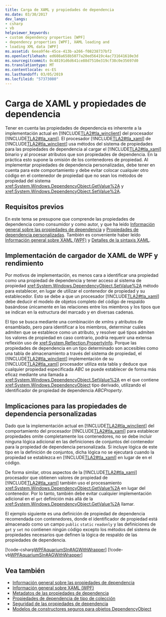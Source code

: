 ```yaml
---
title: Carga de XAML y propiedades de dependencia
ms.date: 03/30/2017
dev_langs:
- csharp
- vb
helpviewer_keywords:
- custom dependency properties [WPF]
- dependency properties [WPF], XAML loading and
- loading XML data [WPF]
ms.assetid: 6eea9f4e-45ce-413b-a266-f08238737bf2
ms.openlocfilehash: ed608a658b5077a20ed56419c4ac731641610e3d
ms.sourcegitcommit: 0c48191d6d641ce88d7510e319cf38c0e35697d0
ms.translationtype: MT
ms.contentlocale: es-ES
ms.lasthandoff: 03/05/2019
ms.locfileid: "57373080"
---
```

# <a name="xaml-loading-and-dependency-properties"></a>Carga de XAML y propiedades de dependencia
Tener en cuenta las propiedades de dependencia es inherente a la implementación actual en [!INCLUDE[TLA2#tla_winclient](../../../../includes/tla2sharptla-winclient-md.md)] del procesador [!INCLUDE[TLA2#tla_xaml](../../../../includes/tla2sharptla-xaml-md.md)]. El procesador [!INCLUDE[TLA2#tla_xaml](../../../../includes/tla2sharptla-xaml-md.md)] de [!INCLUDE[TLA2#tla_winclient](../../../../includes/tla2sharptla-winclient-md.md)] usa métodos del sistema de propiedades para las propiedades de dependencia al cargar el [!INCLUDE[TLA2#tla_xaml](../../../../includes/tla2sharptla-xaml-md.md)] binario y al procesar atributos que son propiedades de dependencia. En la práctica esto supone la omisión de los contenedores de propiedad. Al implementar propiedades de dependencia personalizadas, debe tener en cuenta para este comportamiento y debe evitar colocar cualquier otro código en el contenedor de propiedad que no sean los métodos de propiedad del sistema <xref:System.Windows.DependencyObject.GetValue%2A> y <xref:System.Windows.DependencyObject.SetValue%2A>.  
  
  
<a name="prerequisites"></a>   
## <a name="prerequisites"></a>Requisitos previos  
 En este tema se presupone que comprende las propiedades de dependencia como consumidor y como autor, y que ha leído [Información general sobre las propiedades de dependencia](dependency-properties-overview.md) y [Propiedades de dependencia personalizadas](custom-dependency-properties.md). También es conveniente haber leído [Información general sobre XAML (WPF)](xaml-overview-wpf.md) y [Detalles de la sintaxis XAML](xaml-syntax-in-detail.md).  
  
<a name="implementation"></a>   
## <a name="the-wpf-xaml-loader-implementation-and-performance"></a>Implementación de cargador de XAML de WPF y rendimiento  
 Por motivos de implementación, es menos cara a identificar una propiedad como una propiedad de dependencia y tener acceso al sistema de propiedad <xref:System.Windows.DependencyObject.SetValue%2A> método para establecer, en lugar de utilizar el contenedor de propiedad y su establecedor. Esto se debe a que un procesador [!INCLUDE[TLA2#tla_xaml](../../../../includes/tla2sharptla-xaml-md.md)] debe deducir el modelo de objetos completo del código de respaldo basándose únicamente en las relaciones entre los miembros y los tipos que se indican en la estructura del marcado y en diversas cadenas.  
  
 El tipo se busca mediante una combinación de xmlns y atributos de ensamblado, pero para identificar a los miembros, determinar cuáles admiten que se establece como un atributo, y resolver qué tipos admiten los valores de propiedad en caso contrario, podría requerir una extensa reflexión uso de <xref:System.Reflection.PropertyInfo>. Porque las propiedades de dependencia en un tipo determinado son accesibles como una tabla de almacenamiento a través del sistema de propiedad, el [!INCLUDE[TLA2#tla_winclient](../../../../includes/tla2sharptla-winclient-md.md)] implementación de su [!INCLUDE[TLA2#tla_xaml](../../../../includes/tla2sharptla-xaml-md.md)] procesador utiliza esta tabla y deduce que cualquier propiedad especificada *ABC* se puede establecer de forma más eficaz mediante una llamada a <xref:System.Windows.DependencyObject.SetValue%2A> en el que contiene <xref:System.Windows.DependencyObject> tipo derivado, utilizando el identificador de propiedad de dependencia *ABCProperty*.  
  
<a name="implications"></a>   
## <a name="implications-for-custom-dependency-properties"></a>Implicaciones para las propiedades de dependencia personalizadas  
 Dado que la implementación actual en [!INCLUDE[TLA2#tla_winclient](../../../../includes/tla2sharptla-winclient-md.md)] del comportamiento del procesador [!INCLUDE[TLA2#tla_xaml](../../../../includes/tla2sharptla-xaml-md.md)] para establecer propiedades omite completamente los contenedores, no se debe incluir ninguna lógica adicional en las definiciones de conjuntos del contenedor para la propiedad de dependencia personalizada. Si incluye lógica de este tipo en la definición de conjuntos, dicha lógica no se ejecutará cuando la propiedad se establezca en [!INCLUDE[TLA2#tla_xaml](../../../../includes/tla2sharptla-xaml-md.md)] en lugar de en el código.  
  
 De forma similar, otros aspectos de la [!INCLUDE[TLA2#tla_xaml](../../../../includes/tla2sharptla-xaml-md.md)] procesador que obtienen valores de propiedad de [!INCLUDE[TLA2#tla_xaml](../../../../includes/tla2sharptla-xaml-md.md)] también uso el procesamiento <xref:System.Windows.DependencyObject.GetValue%2A> en lugar del contenedor. Por lo tanto, también debe evitar cualquier implementación adicional en el `get` definición más allá de la <xref:System.Windows.DependencyObject.GetValue%2A> llamar.  
  
 El ejemplo siguiente es una definición de propiedad de dependencia recomendada con contenedores, donde el identificador de propiedad está almacenado como un campo `public` `static` `readonly` y las definiciones de `get` y `set` no contienen ningún código excepto los métodos del sistema de propiedades necesarios que definen la lógica de respaldo de las propiedades de dependencia.  
  
 [!code-csharp[WPFAquariumSln#AGWithWrapper](~/samples/snippets/csharp/VS_Snippets_Wpf/WPFAquariumSln/CSharp/WPFAquariumObjects/Class1.cs#agwithwrapper)]
 [!code-vb[WPFAquariumSln#AGWithWrapper](~/samples/snippets/visualbasic/VS_Snippets_Wpf/WPFAquariumSln/visualbasic/wpfaquariumobjects/class1.vb#agwithwrapper)]  
  
## <a name="see-also"></a>Vea también
- [Información general sobre las propiedades de dependencia](dependency-properties-overview.md)
- [Información general sobre XAML (WPF)](xaml-overview-wpf.md)
- [Metadatos de las propiedades de dependencia](dependency-property-metadata.md)
- [Propiedades de dependencia de tipo de colección](collection-type-dependency-properties.md)
- [Seguridad de las propiedades de dependencia](dependency-property-security.md)
- [Modelos de constructores seguros para objetos DependencyObject](safe-constructor-patterns-for-dependencyobjects.md)

